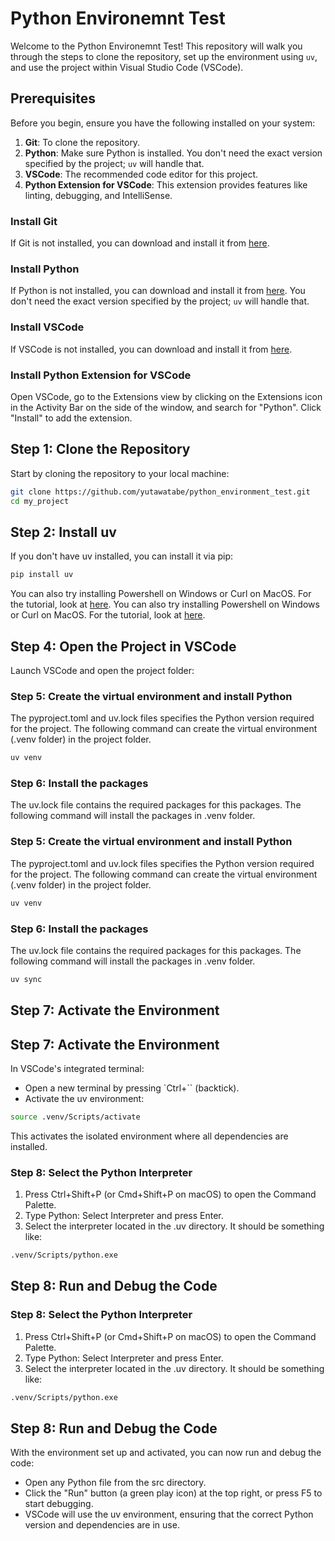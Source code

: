# Python Environemnt Test

Welcome to the Python Environemnt Test! This repository will walk you through the steps to clone the repository, set up the environment using `uv`, and use the project within Visual Studio Code (VSCode).

## Prerequisites

Before you begin, ensure you have the following installed on your system:

1. **Git**: To clone the repository.
2. **Python**: Make sure Python is installed. You don't need the exact version specified by the project; `uv` will handle that.
3. **VSCode**: The recommended code editor for this project.
4. **Python Extension for VSCode**: This extension provides features like linting, debugging, and IntelliSense.

### Install Git
If Git is not installed, you can download and install it from [here](https://git-scm.com/downloads).

### Install Python
If Python is not installed, you can download and install it from [here](https://www.python.org/downloads/). You don't need the exact version specified by the project; `uv` will handle that.

### Install VSCode
If VSCode is not installed, you can download and install it from [here](https://code.visualstudio.com/).

### Install Python Extension for VSCode
Open VSCode, go to the Extensions view by clicking on the Extensions icon in the Activity Bar on the side of the window, and search for "Python". Click "Install" to add the extension.

## Step 1: Clone the Repository

Start by cloning the repository to your local machine:

```bash
git clone https://github.com/yutawatabe/python_environment_test.git
cd my_project
```

## Step 2: Install uv

If you don't have uv installed, you can install it via pip:

```bash
pip install uv
```

You can also try installing Powershell on Windows or Curl on MacOS. For the tutorial, look at [here](https://docs.astral.sh/uv/getting-started/installation/.).
You can also try installing Powershell on Windows or Curl on MacOS. For the tutorial, look at [here](https://docs.astral.sh/uv/getting-started/installation/.).

## Step 4: Open the Project in VSCode

Launch VSCode and open the project folder:

### Step 5: Create the virtual environment and install Python

The pyproject.toml and uv.lock files specifies the Python version required for the project. The following command can create the virtual environment (.venv folder) in the project folder.

```bash
uv venv
```

### Step 6: Install the packages 

The uv.lock file contains the required packages for this packages. The following command will install the packages in .venv folder.
### Step 5: Create the virtual environment and install Python

The pyproject.toml and uv.lock files specifies the Python version required for the project. The following command can create the virtual environment (.venv folder) in the project folder.

```bash
uv venv
```

### Step 6: Install the packages 

The uv.lock file contains the required packages for this packages. The following command will install the packages in .venv folder.

```bash
uv sync
```

## Step 7: Activate the Environment
## Step 7: Activate the Environment
In VSCode's integrated terminal:
- Open a new terminal by pressing `Ctrl+`` (backtick).
- Activate the uv environment:

```bash
source .venv/Scripts/activate
```

This activates the isolated environment where all dependencies are installed.

### Step 8: Select the Python Interpreter

1. Press Ctrl+Shift+P (or Cmd+Shift+P on macOS) to open the Command Palette.
2. Type Python: Select Interpreter and press Enter.
3. Select the interpreter located in the .uv directory. It should be something like:

```bash
.venv/Scripts/python.exe
```

## Step 8: Run and Debug the Code
### Step 8: Select the Python Interpreter

1. Press Ctrl+Shift+P (or Cmd+Shift+P on macOS) to open the Command Palette.
2. Type Python: Select Interpreter and press Enter.
3. Select the interpreter located in the .uv directory. It should be something like:

```bash
.venv/Scripts/python.exe
```

## Step 8: Run and Debug the Code

With the environment set up and activated, you can now run and debug the code:
- Open any Python file from the src directory.
- Click the "Run" button (a green play icon) at the top right, or press F5 to start debugging.
- VSCode will use the uv environment, ensuring that the correct Python version and dependencies are in use.